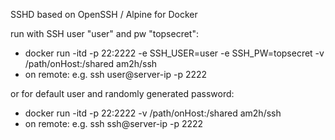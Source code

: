 SSHD based on OpenSSH / Alpine for Docker

run with SSH user "user" and pw "topsecret":
* docker run -itd -p 22:2222 -e SSH_USER=user -e SSH_PW=topsecret -v /path/onHost:/shared am2h/ssh
* on remote: e.g. ssh user@server-ip -p 2222

or for default user and randomly generated password:
* docker run -itd -p 22:2222 -v /path/onHost:/shared am2h/ssh
* on remote: e.g. ssh ssh@server-ip -p 2222
